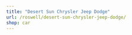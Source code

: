 ```yaml
---
title: "Desert Sun Chrysler Jeep Dodge"
url: /roswell/desert-sun-chrysler-jeep-dodge/
shop: car
---
```


